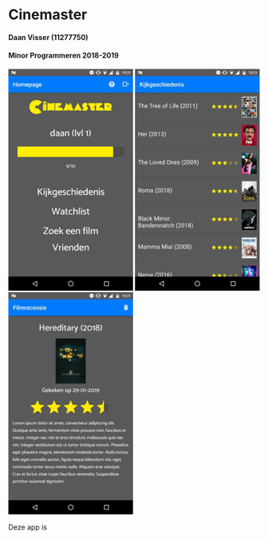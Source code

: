 # Cinemaster
#### Daan Visser (11277750)
#### Minor Programmeren 2018-2019
  
<img src="/doc/finalhomepage.jpg" width="250"> <img src="/doc/viewinghistoryscreenshot.jpg" width="250"> <img src="/doc/examplereview.jpg" width="250">
  
  Deze app is 
